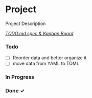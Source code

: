 # Project

Project Description

<em>[TODO.md spec & Kanban Board](https://bit.ly/3fCwKfM)</em>

### Todo

- [ ] Reorder data and better organize it  
- [ ] move data from YAML to TOML  

### In Progress


### Done ✓


